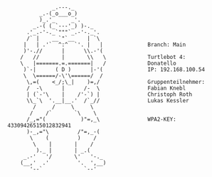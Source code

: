                   _.---._
              _.-(_o___o_)
              )_.'_     _'.
            _.-( (_`---'_) )-._
          .'_.-'-._`"""`_.-'-._'.
          /` |    __`"`__    | `\
         |   | .'`  ^:^  `'. |   |              Branch: Main
         )'-.//      |      \\.-'(
        /   //       |       \\   \             Turtlebot 4:
        \   |=======.=.=======|   /             Donatello
         )`-|      ( D )      |-'(              IP: 192.168.100.54
         \  \======/-\'\======/  /              
          \,=(    <_/;\_|    )=,/               Gruppenteilnehmer:
          /  -\      |      /-  \               Fabian Knebl
          | (`-'\    |    /'-`) |               Christoph Roth
          \\_`\  '.__|__.'  /`_//               Lukas Kessler
            /     /     \     \                 
           /    /`       `\    \
          /_,="(           )"=,_\               WPA2-KEY: 43309426515012832941
          )-_,="\         /"=,_-(
           \    (         )    /
            \    |       |    /
             )._ |       | _.(
         _.-'   '/       \'   '-._
        (__,'  .'         '.  ',__)
           '--`             `--'
